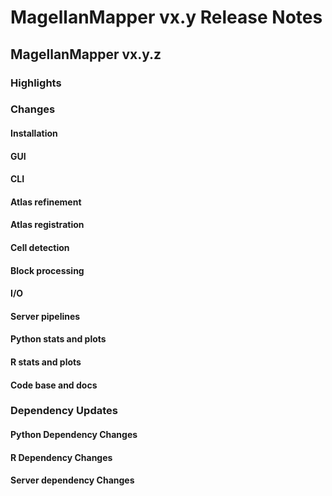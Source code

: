 # MagellanMapper vx.y Release Notes

## MagellanMapper vx.y.z

### Highlights

### Changes

#### Installation

#### GUI

#### CLI

#### Atlas refinement

#### Atlas registration

#### Cell detection

#### Block processing

#### I/O

#### Server pipelines

#### Python stats and plots

#### R stats and plots

#### Code base and docs

### Dependency Updates

#### Python Dependency Changes

#### R Dependency Changes

#### Server dependency Changes
